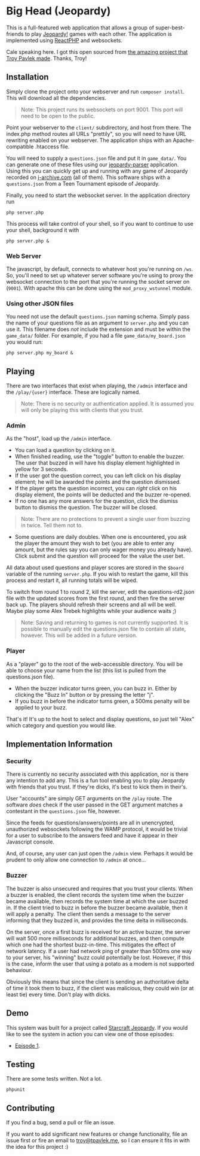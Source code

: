 Big Head (Jeopardy)
=====================================

This is a full-featured web application that allows a group of super-best-friends to play [Jeopardy!](http://www.jeopardy.com/) 
games with each other. The application is implemented using [ReactPHP](http://reactphp.org/) and websockets.

Cale speaking here. I got this open sourced from [the amazing project that Troy Pavlek made](https://github.com/tpavlek/Jeopardy). Thanks, Troy!

Installation
-------------

Simply clone the project onto your webserver and run `composer install`. This will download all the dependencies.

> Note: This project runs its websockets on port 9001. This port will need to be open to the public.

Point your webserver to the `client/` subdirectory, and host from there. The index.php method routes all URLs "prettily",
so you will need to have URL rewriting enabled on your webserver. The application ships with an Apache-compatible .htaccess
file.

You will need to supply a `questions.json` file and put it in `game_data/`. You can generate one of these files using 
our [jeopardy-parser](https://github.com/tpavlek/jeopardy-parser) application. Using this you can quickly get up and running
with any game of Jeopardy recorded on [j-archive.com](http://j-archive.com) (all of them). This software ships with a 
`questions.json` from a Teen Tournament episode of Jeopardy.

Finally, you need to start the websocket server. In the application directory run 

```
php server.php
```
This process will take control of your shell, so if you want to continue to use your shell, background it with

```
php server.php &
```

### Web Server

The javascript, by default, connects to whatever host you're running on `/ws`. So, you'll need to set up whatever server software you're using to proxy the websocket connection to the port that you're running the socket server on (`9001`). With apache this can be done using the `mod_proxy_wstunnel` module.

### Using other JSON files

You need not use the default `questions.json` naming schema. Simply pass the name of your questions file as an argument
to `server.php` and you can use it. This filename does *not* include the extension and must be within the `game_data/` folder.
For example, if you had a file `game_data/my_board.json` you would run:

```
php server.php my_board &
```

Playing
--------

There are two interfaces that exist when playing, the `/admin` interface and the `/play/{user}` interface. These are logically
named.

> Note: There is no security or authentication applied. It is assumed you will only be playing this with clients that you trust.

### Admin

As the "host", load up the `/admin` interface.

* You can load a question by clicking on it. 
* When finished reading, use the "toggle" button to enable the buzzer. The user that buzzed in will have his display element highlighted in yellow for 3 seconds.
* If the user got the question correct, you can left click on his display element; he will be awarded the points and the question dismissed. 
* If the player gets the question incorrect, you can *right* click on his display element, the points will be deducted and the buzzer re-opened.
* If no one has any more answers for the question, click the dismiss button to dismiss the question. The buzzer will be closed.

> Note: There are no protections to prevent a single user from buzzing in twice. Tell them not to.

* Some questions are daily doubles. When one is encountered, you ask the player the amount they wish to bet (you are able to enter
any amount, but the rules say you can only wager money you already have). Click submit and the question will proceed for the value
the user bet.

All data about used questions and player scores are stored in the `$board` variable of the running `server.php`. If you wish
 to restart the game, kill this process and restart it, all running totals will be wiped.
 
 To switch from round 1 to round 2, kill the server, edit the questions-rd2.json file with the updated scores from the first round, and then fire the server back up. The players should refresh their screens and all will be well. Maybe play some Alex Trebek highlights while your audience waits ;)
 
> Note: Saving and returning to games is not currently supported. It is possible to manually edit the questions.json file to contain all state, however.
This will be added in a future version.

### Player

As a "player" go to the root of the web-accessible directory. You will be able to choose your name from the list (this list is
pulled from the questions.json file).

* When the buzzer indicator turns green, you can buzz in. Either by clicking the "Buzz In" button or by pressing the letter "j".
* If you buzz in before the indicator turns green, a 500ms penalty will be applied to your buzz.

That's it! It's up to the host to select and display questions, so just tell "Alex" which category and question you would like.

Implementation Information
----------------------------

### Security

There is currently no security associated with this application, nor is there any intention to add any. This is a fun tool
enabling you to play Jeopardy with friends that you trust. If they're dicks, it's best to kick them in their's.

User "accounts" are simply GET arguments on the `/play` route. The software *does* check if the user passed in the GET argument matches a contestant
in the `questions.json` file, however.

Since the feeds for questions/answers/points are all in unencrypted, unauthorized websockets following the WAMP protocol, 
it would be trivial for a user to subscribe to the answers feed and have it appear in their Javascript console.

And, of course, any user can just open the `/admin` view. Perhaps it would be prudent to only allow one connection to `/admin` at once...

### Buzzer

The buzzer is also unsecured and requires that you trust your clients. When a buzzer is enabled, the client records the system
time when the buzzer became available, then records the system time at which the user buzzed in. If the client tried to buzz
in before the buzzer became available, then it will apply a penalty. The client then sends a message to the server informing
that they buzzed in, and provides the time delta in milliseconds.

On the server, once a first buzz is received for an active buzzer, the server will wait 500 more milliseconds for additional
buzzes, and then compute which one had the shortest buzz-in-time. This mitigates the effect of network latency. If a user
had network ping of greater than 500ms one way to your server, his "winning" buzz could potentially be lost. However, if this
is the case, inform the user that using a potato as a modem is not supported behaviour.

Obviously this means that since the client is sending an authoritative delta of time it took them to buzz, if the client was
malicious, they could win (or at least tie) every time. Don't play with dicks.

Demo
-----

This system was built for a project called [Starcraft Jeopardy](https://sc2ctl.com/jeopardy). If you would like to see the system in action you can view one of those episodes:

* [Episode 1](http://vods.sc2ctl.com/vod/2015/03/10/jeopardy-one-fenner-jackson-gemini/).

Testing
--------
There are some tests written. Not a lot.

```
phpunit
```

Contributing
-------------

If you find a bug, send a pull or file an issue.

If you want to add significant new features or change functionality, file an issue first or fire an email
to troy@tpavlek.me, so I can ensure it fits in with the idea for this project :)
